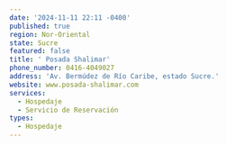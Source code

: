 ```yaml
---
date: '2024-11-11 22:11 -0400'
published: true
region: Nor-Oriental
state: Sucre
featured: false
title: ' Posada Shalimar'
phone_number: 0416-4049027
address: 'Av. Bermúdez de Río Caribe, estado Sucre.'
website: www.posada-shalimar.com
services:
  - Hospedaje
  - Servicio de Reservación
types:
  - Hospedaje
---
```


